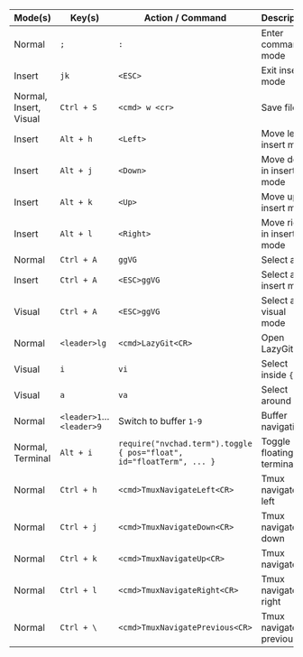 | Mode(s)                | Key(s)                  | Action / Command                                                     | Description               |
| ---------------------- | ----------------------- | -------------------------------------------------------------------- | ------------------------- |
| Normal                 | `;`                     | `:`                                                                  | Enter command mode        |
| Insert                 | `jk`                    | `<ESC>`                                                              | Exit insert mode          |
| Normal, Insert, Visual | `Ctrl + S`              | `<cmd> w <cr>`                                                       | Save file                 |
| Insert                 | `Alt + h`               | `<Left>`                                                             | Move left in insert mode  |
| Insert                 | `Alt + j`               | `<Down>`                                                             | Move down in insert mode  |
| Insert                 | `Alt + k`               | `<Up>`                                                               | Move up in insert mode    |
| Insert                 | `Alt + l`               | `<Right>`                                                            | Move right in insert mode |
| Normal                 | `Ctrl + A`              | `ggVG`                                                               | Select all                |
| Insert                 | `Ctrl + A`              | `<ESC>ggVG`                                                          | Select all in insert mode |
| Visual                 | `Ctrl + A`              | `<ESC>ggVG`                                                          | Select all in visual mode |
| Normal                 | `<leader>lg`            | `<cmd>LazyGit<CR>`                                                   | Open LazyGit              |
| Visual                 | `i`                     | `vi`                                                                 | Select inside ` {} `      |
| Visual                 | `a`                     | `va`                                                                 | Select around ` {} `      |
| Normal                 | `<leader>1`…`<leader>9` | Switch to buffer `1-9`                                               | Buffer navigation         |
| Normal, Terminal       | `Alt + i`               | `require("nvchad.term").toggle { pos="float", id="floatTerm", ... }` | Toggle floating terminal  |
| Normal                 | `Ctrl + h`              | `<cmd>TmuxNavigateLeft<CR>`                                          | Tmux navigate left        |
| Normal                 | `Ctrl + j`              | `<cmd>TmuxNavigateDown<CR>`                                          | Tmux navigate down        |
| Normal                 | `Ctrl + k`              | `<cmd>TmuxNavigateUp<CR>`                                            | Tmux navigate up          |
| Normal                 | `Ctrl + l`              | `<cmd>TmuxNavigateRight<CR>`                                         | Tmux navigate right       |
| Normal                 | `Ctrl + \`              | `<cmd>TmuxNavigatePrevious<CR>`                                      | Tmux navigate previous    |
